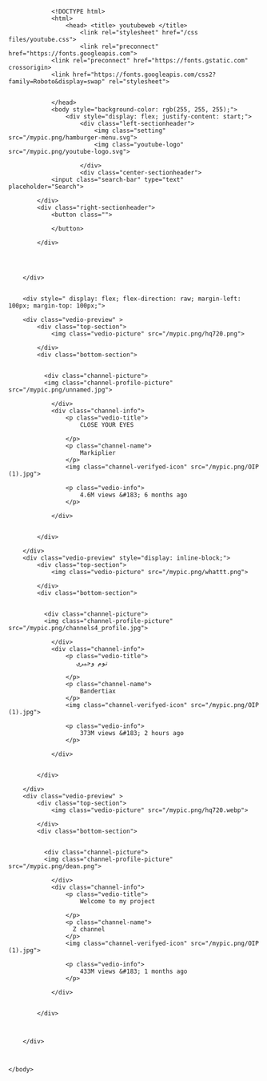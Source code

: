                 <!DOCTYPE html>
                <html>
                    <head> <title> youtubeweb </title>
                        <link rel="stylesheet" href="/css files/youtube.css">
                        <link rel="preconnect" href="https://fonts.googleapis.com">
                <link rel="preconnect" href="https://fonts.gstatic.com" crossorigin>
                <link href="https://fonts.googleapis.com/css2?family=Roboto&display=swap" rel="stylesheet">
                
                
                </head>
                <body style="background-color: rgb(255, 255, 255);">
                    <div style="display: flex; justify-content: start;">
                        <div class="left-sectionheader">
                            <img class="setting" src="/mypic.png/hamburger-menu.svg">
                            <img class="youtube-logo" src="/mypic.png/youtube-logo.svg">

                        </div>
                        <div class="center-sectionheader">
                <input class="search-bar" type="text" placeholder="Search">

            </div>
            <div class="right-sectionheader">
                <button class="">

                </button>

            </div>




        </div>

        
        <div style=" display: flex; flex-direction: raw; margin-left: 100px; margin-top: 100px;">

        <div class="vedio-preview" >
            <div class="top-section">
                <img class="vedio-picture" src="/mypic.png/hq720.png">

            </div>
            <div class="bottom-section">
                

              <div class="channel-picture">
              <img class="channel-profile-picture" src="/mypic.png/unnamed.jpg">
  
                </div>
                <div class="channel-info">
                    <p class="vedio-title">
                        CLOSE YOUR EYES

                    </p>
                    <p class="channel-name">
                        Markiplier
                    </p>
                    <img class="channel-verifyed-icon" src="/mypic.png/OIP (1).jpg">

                    <p class="vedio-info">
                        4.6M views &#183; 6 months ago
                    </p>

                </div>


            </div>

        </div> 
        <div class="vedio-preview" style="display: inline-block;">
            <div class="top-section">
                <img class="vedio-picture" src="/mypic.png/whattt.png">

            </div>
            <div class="bottom-section">
                

              <div class="channel-picture">
              <img class="channel-profile-picture" src="/mypic.png/channels4_profile.jpg">
  
                </div>
                <div class="channel-info">
                    <p class="vedio-title">
                       توم وجيري

                    </p>
                    <p class="channel-name">
                        Bandertiax
                    </p>
                    <img class="channel-verifyed-icon" src="/mypic.png/OIP (1).jpg">

                    <p class="vedio-info">
                        373M views &#183; 2 hours ago
                    </p>

                </div>


            </div>

        </div>
        <div class="vedio-preview" >
            <div class="top-section">
                <img class="vedio-picture" src="/mypic.png/hq720.webp">

            </div>
            <div class="bottom-section">
                

              <div class="channel-picture">
              <img class="channel-profile-picture" src="/mypic.png/dean.png">
  
                </div>
                <div class="channel-info">
                    <p class="vedio-title">
                        Welcome to my project

                    </p>
                    <p class="channel-name">
                      Z channel
                    </p>
                    <img class="channel-verifyed-icon" src="/mypic.png/OIP (1).jpg">

                    <p class="vedio-info">
                        433M views &#183; 1 months ago
                    </p>

                </div>


            </div>
 
        
        
        </div>



    </body>




</html>
